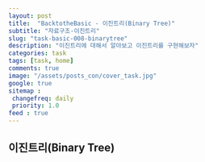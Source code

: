 ```yaml
---
layout: post
title:  "BacktotheBasic - 이진트리(Binary Tree)"
subtitle: "자료구조-이진트리"
slug: "task-basic-008-binarytree"
description: "이진트리에 대해서 알아보고 이진트리를 구현해보자"
categories: task
tags: [task, home]
comments: true
image: "/assets/posts_con/cover_task.jpg"
google: true
sitemap :
 changefreq: daily
 priority: 1.0
feed : true
---
```

 ## 이진트리(Binary Tree)
 
